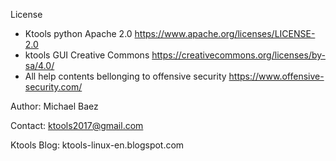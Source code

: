 License	

- Ktools python Apache 2.0 https://www.apache.org/licenses/LICENSE-2.0
- ktools GUI Creative Commons https://creativecommons.org/licenses/by-sa/4.0/
- All help contents bellonging to offensive security https://www.offensive-security.com/

Author:  Michael Baez

Contact: ktools2017@gmail.com

Ktools Blog: ktools-linux-en.blogspot.com
